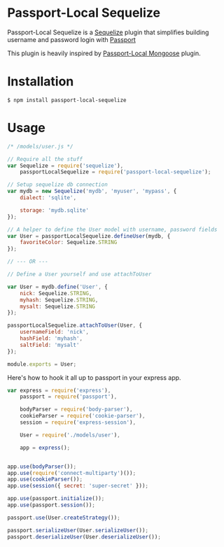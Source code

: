 # Passport-Local Sequelize
Passport-Local Sequelize is a [Sequelize](http://sequelizejs.com/) plugin 
that simplifies building username and password login with [Passport](http://passportjs.org)

This plugin is heavily inspired by [Passport-Local Mongoose](https://github.com/saintedlama/passport-local-mongoose) plugin.

# Installation

    $ npm install passport-local-sequelize

# Usage



```js
/* /models/user.js */

// Require all the stuff
var Sequelize = require('sequelize'),
	passportLocalSequelize = require('passport-local-sequelize');

// Setup sequelize db connection
var mydb = new Sequelize('mydb', 'myuser', 'mypass', {
	dialect: 'sqlite',

	storage: 'mydb.sqlite'
});

// A helper to define the User model with username, password fields
var User = passportLocalSequelize.defineUser(mydb, {
	favoriteColor: Sequelize.STRING
});

// --- OR ---

// Define a User yourself and use attachToUser

var User = mydb.define('User', {
	nick: Sequelize.STRING,
	myhash: Sequelize.STRING,
	mysalt: Sequelize.STRING
});

passportLocalSequelize.attachToUser(User, {
	usernameField: 'nick',
	hashField: 'myhash',
	saltField: 'mysalt'
});

module.exports = User;
```

Here's how to hook it all up to passport in your express app.

```js
var express = require('express'),
	passport = require('passport'),

	bodyParser = require('body-parser'),
	cookieParser = require('cookie-parser'),
	session = require('express-session'),

	User = require('./models/user'),

	app = express();


app.use(bodyParser());
app.use(require('connect-multiparty')());
app.use(cookieParser());
app.use(session({ secret: 'super-secret' }));

app.use(passport.initialize());
app.use(passport.session());

passport.use(User.createStrategy());

passport.serializeUser(User.serializeUser());
passport.deserializeUser(User.deserializeUser());
```